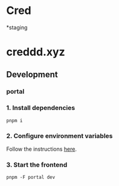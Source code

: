 # Cred
*staging
# creddd.xyz

## Development

### portal

### 1. Install dependencies

```
pnpm i
```

### 2. Configure environment variables

Follow the instructions [here](https://www.notion.so/personae-labs/Dev-envs-fd0a6e744db741ccb3e91be5e37cdf89).


### 3. Start the frontend

```
pnpm -F portal dev
```


